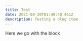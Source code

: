 ```yaml
---
title: Test
date: 2021-08-20T01:49:40.461Z
description: Testing a blog item
---
```

Here we go with the block